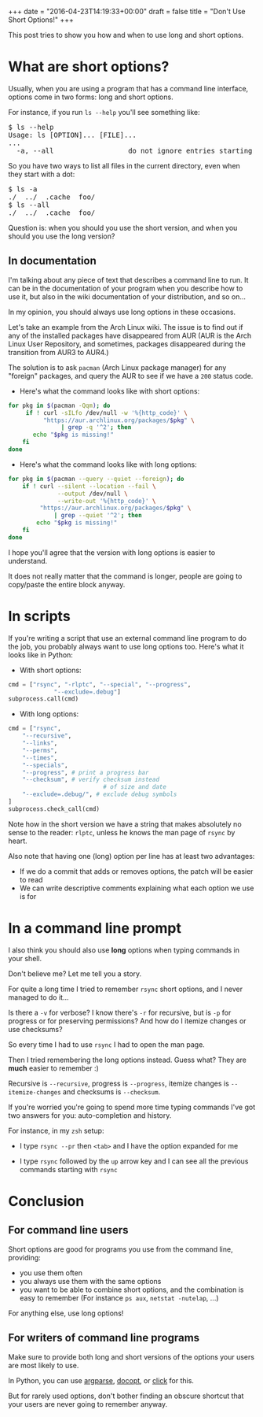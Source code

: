 +++
date = "2016-04-23T14:19:33+00:00"
draft = false
title = "Don't Use Short Options!"
+++

This post tries to show you how and when to use long and short options.

<!--more-->

# What are short options?

Usually, when you are using a program that has a command line interface,
options come in two forms: long and short options.

For instance, if you run `ls --help` you'll see something like:

<pre>
$ ls --help
Usage: ls [OPTION]... [FILE]...
...
  -a, --all                  do not ignore entries starting with .
</pre>

So you have two ways to list all files in the current directory, even when they
start with a dot:

<pre>
$ ls -a
./  ../  .cache  foo/
$ ls --all
./  ../  .cache  foo/
</pre>

Question is: when you should you use the short version, and when you should you
use the long version?

## In documentation

I'm talking about any piece of text that describes a command line to run. It
can be in the documentation of your program when you describe how to use it,
but also in the wiki documentation of your distribution, and so on...

In my opinion, you should always use long options in these occasions.

Let's take an example from the Arch Linux wiki. The issue is to find out if any
of the installed packages have disappeared from AUR
(AUR is the Arch Linux User Repository, and sometimes, packages disappeared
during the transition from AUR3 to AUR4.)

The solution is to ask `pacman` (Arch Linux package manager) for any "foreign"
packages, and query the AUR to see if we have
a `200` status code.

* Here's what the command looks like with short options:

```bash
for pkg in $(pacman -Qqm); do
     if ! curl -sILfo /dev/null -w '%{http_code}' \
          "https://aur.archlinux.org/packages/$pkg" \
               | grep -q '^2'; then
       echo "$pkg is missing!"
    fi
done
```

* Here's what the command looks like with long options:

```bash
for pkg in $(pacman --query --quiet --foreign); do
    if ! curl --silent --location --fail \
              --output /dev/null \
              --write-out '%{http_code}' \
         "https://aur.archlinux.org/packages/$pkg" \
             | grep --quiet '^2'; then
        echo "$pkg is missing!"
    fi
done
```

I hope you'll agree that the version with long options is easier to understand.

It does not really matter that the command is longer, people are going to
copy/paste the entire block anyway.


# In scripts


If you're writing a script that use an external command line program to do the
job, you probably always want to use
long options too. Here's what it looks like in Python:

* With short options:

```python
cmd = ["rsync", "-rlptc", "--special", "--progress",
             "--exclude=.debug"]
subprocess.call(cmd)
```

* With long options:

```python
cmd = ["rsync",
    "--recursive",
    "--links",
    "--perms",
    "--times",
    "--specials",
    "--progress", # print a progress bar
    "--checksum", # verify checksum instead
                           # of size and date
    "--exclude=.debug/", # exclude debug symbols
]
subprocess.check_call(cmd)
```

Note how in the short version we have a string that makes absolutely no sense
to the reader: `rlptc`, unless he knows the man page of `rsync` by heart.

Also note that having one (long) option per line has at least two advantages:

* If we do a commit that adds or removes options, the patch will be easier to
  read
* We can write descriptive comments explaining what each option we use is for


# In a command line prompt

I also think you should also use **long** options when typing commands in your
shell.

Don't believe me? Let me tell you a story.

For quite a long time I tried to remember `rsync` short options, and I never
managed to do it...

Is there a `-v` for verbose? I know there's `-r` for recursive, but is `-p` for
progress or for preserving permissions? And how do I itemize changes or use
checksums?

So every time I had to use `rsync` I had to open the man page.

Then I tried remembering the long options instead. Guess what? They are
**much** easier to remember :)

Recursive is `--recursive`, progress is `--progress`, itemize changes is
`--itemize-changes` and checksums is `--checksum`.

If you're worried you're going to spend more time typing commands I've got two
answers for you: auto-completion and history.

For instance, in my `zsh` setup:

* I type `rsync --pr` then `<tab>` and I have the option expanded for me

* I type `rsync` followed by the `up` arrow key and I can see all the previous
  commands starting with `rsync`

# Conclusion

## For command line users

Short options are good for programs you use from the command line, providing:

* you use them often
* you always use them with the same options
* you want to be able to combine short options, and the combination is easy to
  remember (For instance `ps aux`, `netstat -nutelap`, ...)

For anything else, use long options!

## For writers of command line programs

Make sure to provide both long and short versions of the options your users are
most likely to use.

In Python, you can use
[argparse](https://docs.python.org/3/library/argparse.html),
[docopt](https://pypi.python.org/pypi/docopt), or
[click](http://click.pocoo.org) for this.

But for rarely used options, don't bother finding an obscure shortcut that your
users are never going to remember anyway.
